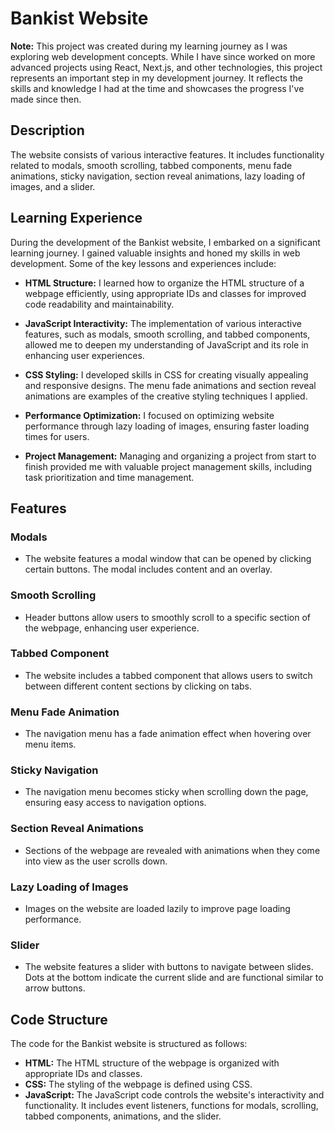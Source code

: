 # Bankist Website

**Note:** This project was created during my learning journey as I was exploring web development concepts. While I have since worked on more advanced projects using React, Next.js, and other technologies, this project represents an important step in my development journey. It reflects the skills and knowledge I had at the time and showcases the progress I've made since then.

## Description

The website consists of various interactive features. It includes functionality related to modals, smooth scrolling, tabbed components, menu fade animations, sticky navigation, section reveal animations, lazy loading of images, and a slider.

## Learning Experience

During the development of the Bankist website, I embarked on a significant learning journey. I gained valuable insights and honed my skills in web development. Some of the key lessons and experiences include:

- **HTML Structure:** I learned how to organize the HTML structure of a webpage efficiently, using appropriate IDs and classes for improved code readability and maintainability.

- **JavaScript Interactivity:** The implementation of various interactive features, such as modals, smooth scrolling, and tabbed components, allowed me to deepen my understanding of JavaScript and its role in enhancing user experiences.

- **CSS Styling:** I developed skills in CSS for creating visually appealing and responsive designs. The menu fade animations and section reveal animations are examples of the creative styling techniques I applied.

- **Performance Optimization:** I focused on optimizing website performance through lazy loading of images, ensuring faster loading times for users.

- **Project Management:** Managing and organizing a project from start to finish provided me with valuable project management skills, including task prioritization and time management.

## Features

### Modals

- The website features a modal window that can be opened by clicking certain buttons. The modal includes content and an overlay.

### Smooth Scrolling

- Header buttons allow users to smoothly scroll to a specific section of the webpage, enhancing user experience.

### Tabbed Component

- The website includes a tabbed component that allows users to switch between different content sections by clicking on tabs.

### Menu Fade Animation

- The navigation menu has a fade animation effect when hovering over menu items.

### Sticky Navigation

- The navigation menu becomes sticky when scrolling down the page, ensuring easy access to navigation options.

### Section Reveal Animations

- Sections of the webpage are revealed with animations when they come into view as the user scrolls down.

### Lazy Loading of Images

- Images on the website are loaded lazily to improve page loading performance.

### Slider

- The website features a slider with buttons to navigate between slides. Dots at the bottom indicate the current slide and are functional similar to arrow buttons.

## Code Structure

The code for the Bankist website is structured as follows:

- **HTML:** The HTML structure of the webpage is organized with appropriate IDs and classes.
- **CSS:** The styling of the webpage is defined using CSS.
- **JavaScript:** The JavaScript code controls the website's interactivity and functionality. It includes event listeners, functions for modals, scrolling, tabbed components, animations, and the slider.
